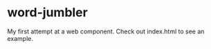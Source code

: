 word-jumbler
============

My first attempt at a web component. Check out index.html to see an example.
